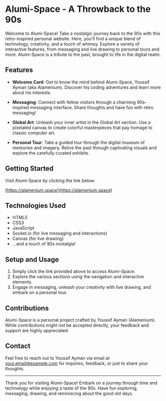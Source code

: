# Alumi-Space - A Throwback to the 90s

Welcome to Alumi-Space! Take a nostalgic journey back to the 90s with this retro-inspired personal website. Here, you'll find a unique blend of technology, creativity, and a touch of whimsy. Explore a variety of interactive features, from messaging and live drawing to personal tours and more. Alumi-Space is a tribute to the past, brought to life in the digital realm.

## Features

- **Welcome Card**: Get to know the mind behind Alumi-Space, Youssif Ayman (aka Alamenium). Discover his coding adventures and learn more about his interests.

- **Messaging**: Connect with fellow visitors through a charming 90s-inspired messaging interface. Share thoughts and have fun with retro messaging!

- **Global Art**: Unleash your inner artist in the Global Art section. Use a pixelated canvas to create colorful masterpieces that pay homage to classic computer art.

- **Personal Tour**: Take a guided tour through the digital museum of memories and imagery. Relive the past through captivating visuals and explore the carefully curated exhibits.

## Getting Started

Visit Alumi-Space by clicking the link below:

[https://alamenium.space](https://alamenium.space)

## Technologies Used

- HTML5
- CSS3
- JavaScript
- Socket.io (for live messaging and interactions)
- Canvas (for live drawing)
- ...and a touch of 90s nostalgia!

## Setup and Usage

1. Simply click the link provided above to access Alumi-Space.
2. Explore the various sections using the navigation and interactive elements.
3. Engage in messaging, unleash your creativity with live drawing, and embark on a personal tour.

## Contributions

Alumi-Space is a personal project crafted by Youssif Ayman (Alamenium). While contributions might not be accepted directly, your feedback and support are highly appreciated.

## Contact

Feel free to reach out to Youssif Ayman via email at [your.email@example.com](mailto:alamenium.inc@gmail.com) for inquiries, feedback, or just to share your thoughts.

---

Thank you for visiting Alumi-Space! Embark on a journey through time and technology while enjoying a taste of the 90s. Have fun exploring, messaging, drawing, and reminiscing about the good old days.
